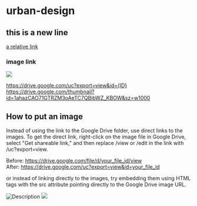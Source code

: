 # urban-design

this is a new line
---

[a relative link](plot-2/readme.md)

### image link

![](https://drive.google.com/thumbnail?id=1ahazCAO71GTRZM3oAeTC7QBibWZ_KBOW&sz&sz=w1000)

  https://drive.google.com/uc?export=view&id={ID}
  https://drive.google.com/thumbnail?id=1ahazCAO71GTRZM3oAeTC7QBibWZ_KBOW&sz=w1000


## How to put an image

Instead of using the link to the Google Drive folder, use direct links to the images. To get the direct link, right-click on the image file in Google Drive, select "Get shareable link," and then replace /view or /edit in the link with /uc?export=view.

Before: https://drive.google.com/file/d/your_file_id/view  
After: https://drive.google.com/uc?export=view&id=your_file_id

or instead of linking directly to the images, try embedding them using HTML  tags with the src attribute pointing directly to the Google Drive image URL.

<img src="https://drive.google.com/uc?export=view&id=your_file_id" alt="Description">

<img src="https://drive.google.com/uc?export=view&id=1ahazCAO71GTRZM3oAeTC7QBibWZ_KBOW"/>
